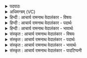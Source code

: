 <details><summary>पदपाठः</summary>

पु꣡रु꣢꣯षः। ए꣣व꣢। इ꣣द꣢म्। स꣡र्व꣢꣯म्। यत्। भू꣣त꣢म्। यत्। च꣣। भा꣡व्य꣢꣯म्। पा꣡दः꣢꣯। अ꣣स्य। स꣡र्वा꣢꣯। भू꣣ता꣡नि꣢। त्रि꣣पा꣢त्। त्रि꣣। पा꣢त्। अ꣣स्य। अमृ꣡त꣢म्। अ꣣। मृ꣡त꣢꣯म्। दि꣣वि꣢। ६१९।
</details>

<details><summary>अधिमन्त्रम् (VC)</summary>

- पुरुषः
- वामदेवो गौतमः
- अनुष्टुप्
- गान्धारः
- आरण्यं काण्डम्
</details>

<details><summary>हिन्दी : आचार्य रामनाथ वेदालंकार - विषयः</summary>

अगले मन्त्र में पुनः उसी परम पुरुष का वर्णन है।
</details>

<details><summary>हिन्दी : आचार्य रामनाथ वेदालंकार - पदार्थः</summary>

पदार्थान्वयभाषाः -  (पुरुषः एव) सर्वत्र परिपूर्ण परमेश्वर ही (इदम्) इस प्रत्यक्ष-अप्रत्यक्ष-रूप (सर्वम्) सब (यद् भूतम्) जो उत्पन्न हो चुका है, (यत् च भाव्यम्) और जो भविष्य में उत्पन्न होनेवाला है, उस सबका अधिष्ठाता है। (सर्वा) सब (भूतानि) उत्पन्न सूर्य, पृथिवी आदि (अस्य) इस पुरुष परमेश्वर की महिमा के (पादः) चतुर्थांश-मात्र हैं, (अस्य) इस जगत्स्रष्टा की महिमा का (त्रिपात्) तीन-चौथाई रूप (अमृतम्) विनाशरहित है, जो (दिवि) प्रकाशमान मोक्षलोक में मुक्तात्माओं से अनुभव किया जाता है ॥५॥
</details>

<details><summary>हिन्दी : आचार्य रामनाथ वेदालंकार - भावार्थः</summary>

भावार्थभाषाः -  भूत, वर्तमान और भावी सब पदार्थों को परमात्मा ही रचता है, और उनकी व्यवस्था करता है। परमात्मा का भौतिक लोकों से अतिक्रान्त तात्त्विक स्वरूप चर्म-चक्षु से नहीं, प्रत्युत आन्तरिक चक्षु से ही देखा जा सकता है ॥५॥
</details>

<details><summary>संस्कृत : आचार्य रामनाथ वेदालंकार - विषयः</summary>

अथ पुनरपि स एव परमपुरुषो वर्ण्यते।
</details>

<details><summary>संस्कृत : आचार्य रामनाथ वेदालंकार - पदार्थः</summary>

पदार्थान्वयभाषाः -  (पुरुषः एव) सर्वत्र परिपूर्णः परमेश्वरः एव (इदम्) प्रत्यक्षाप्रत्यक्षात्मकम् (सर्वम्) निखिलम् (यत् भूतम्) यद् उत्पन्नम् (यत् च भाव्यम्) यच्च उत्पत्स्यमानम् अस्ति, तत्सर्वम् अधितिष्ठतीति शेषः। (सर्वा) सर्वाणि (भूतानि) उत्पन्नानि सूर्यपृथिव्यादीनि (अस्य) पुरुषाख्यस्य परमेश्वरस्य महिम्नः (पादः) चतुर्थांशमात्रं सन्ति, (अस्य) जगत्स्रष्टुः महिम्नः (त्रिपात्) त्रिचतुर्थांशात्मकं रूपम् (अमृतम्) विनाशरहितं विद्यते, यत् (दिवि) द्योतनात्मके मोक्षलोके मुक्तात्मभिरनुभूयते ॥५॥
</details>

<details><summary>संस्कृत : आचार्य रामनाथ वेदालंकार - भावार्थः</summary>

भावार्थभाषाः -  भूतं वर्तमानं भावि च सर्वं पदार्थजातं परमात्मैव रचयति व्यवस्थापयति च। परमात्मनो भौतिकलोकातिगं तात्त्विकं स्वरूपं चर्मचक्षुषा न प्रत्युत आभ्यन्तरचक्षुषैव साक्षात्कर्तुं शक्यते ॥५॥
</details>

<details><summary>संस्कृत : आचार्य रामनाथ वेदालंकार - पादटिप्पनी</summary>

टिप्पणी:   १. ऋ० १०।९०।२ ‘भाव्यम्’ इत्यत्र ‘भव्यम्’ इति, उत्तरार्द्धे च ‘उतामृतत्वस्येशानो यदन्नेनातिरोहति’ इति पाठः। य० ३१।२ उत्तरार्द्धपाठः ऋग्वेदवत्। अथ० १९।६।४ ‘उतामृतत्वस्येश्वरो यदन्येनाभवत् सह’ इत्युत्तरार्द्धपाठः।
</details>